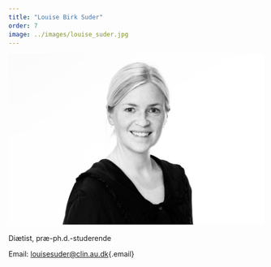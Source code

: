 ```yaml
---
title: "Louise Birk Suder"
order: 7
image: ../images/louise_suder.jpg
---
```


![Louise Birk Suder](../images/louise_suder.jpg)

Diætist, præ-ph.d.-studerende

Email: [louisesuder@clin.au.dk](mailto:louisesuder@clin.au.dk){.email}	




